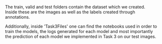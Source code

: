 The train, valid and test folders contain the dataset which we created. Inside these are the images as well as the labels created through annotations.

Additionally, inside 'Task3Files' one can find the notebooks used in order to train the models, the logs generated for each model and most importantly the prediction of each model we implemented in Task 3 on our test images.
